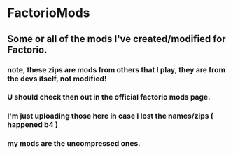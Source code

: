 # FactorioMods
## Some or all of the mods I've created/modified for Factorio.
### note, these zips are mods from others that I play, they are from the devs itself, not modified!
### U should check then out in the official factorio mods page.
### I'm just uploading those here in case I lost the names/zips ( happened b4 )
### my mods are the uncompressed ones.

